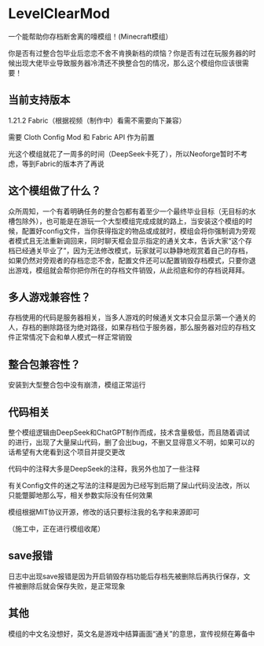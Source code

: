 # LevelClearMod

一个能帮助你存档断舍离的嚎模组！(Minecraft模组）

你是否有过整合包毕业后恋恋不舍不肯换新档的烦恼？你是否有过在玩服务器的时候出现大佬毕业导致服务器冷清还不换整合包的情况，那么这个模组你应该很需要！
## 当前支持版本

1.21.2 Fabric（根据视频（制作中）看需不需要向下兼容）

需要 Cloth Config Mod 和 Fabric API 作为前置

光这个模组就花了一周多的时间（DeepSeek卡死了），所以Neoforge暂时不考虑，等到Fabric的版本齐了再说

## 这个模组做了什么？

众所周知，一个有着明确任务的整合包都有着至少一个最终毕业目标（无目标的水槽包除外），也可能是在游玩一个大型模组完成成就的路上，当安装这个模组的时候，配置好config文件，当你获得指定的物品或成就时，模组会将你强制调为旁观者模式且无法重新调回来，同时聊天框会显示指定的通关文本，告诉大家“这个存档已经通关毕业了”，因为无法修改模式，玩家就可以静静地观赏着自己的存档，如果仍然对旁观者的存档恋恋不舍，配置文件还可以配置销毁存档模式，只要你退出游戏，模组就会帮你把你所在的存档文件销毁，从此彻底和你的存档说拜拜。

## 多人游戏兼容性？

存档使用的代码是服务器相关，当多人游戏的时候通关文本只会显示第一个通关的人，存档的删除路径为绝对路径，如果存档位于服务器，那么服务器对应的存档文件正常情况下会和单人模式一样正常销毁

## 整合包兼容性？

安装到大型整合包中没有崩溃，模组正常运行

## 代码相关

整个模组逻辑由DeepSeek和ChatGPT制作而成，技术含量极低，而且随着调试的进行，出现了大量屎山代码，删了会出bug，不删又显得意义不明，如果可以的话希望有大佬看到这个项目并提交更改

代码中的注释大多是DeepSeek的注释，我另外也加了一些注释

有关Config文件的迷之写法的注释是因为已经写到后期了屎山代码没法改，所以只能蹩脚地那么写，相关参数实际没有任何效果

模组根据MIT协议开源，修改的话只要标注我的名字和来源即可

（施工中，正在进行模组收尾）

## save报错

日志中出现save报错是因为开启销毁存档功能后存档先被删除后再执行保存，文件被删除后就会保存失败，是正常现象

## 其他

模组的中文名没想好，英文名是游戏中结算画面“通关”的意思，宣传视频在筹备中
